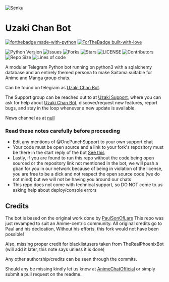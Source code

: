 ![Senku](https://telegra.ph/file/fdcf9c5e198f1ae66665f.jpg)
# Uzaki Chan Bot
[![forthebadge made-with-python](http://ForTheBadge.com/images/badges/made-with-python.svg)](https://www.python.org/)
[![ForTheBadge built-with-love](http://ForTheBadge.com/images/badges/built-with-love.svg)](https://GitHub.com/F36/)

![Python Version](https://img.shields.io/badge/python-3.8-green?style=for-the-badge)
![Issues](https://img.shields.io/github/issues/F36/UzakiChanBot?style=for-the-badge)
![Forks](https://img.shields.io/github/forks/F36/UzakiChanBot?style=for-the-badge)
![Stars](https://img.shields.io/github/stars/F36/UzakiChanBot?style=for-the-badge)
![LICENSE](https://img.shields.io/github/license/F36/UzakiChanBot?style=for-the-badge)
![Contributors](https://img.shields.io/github/contributors/F36/UzakiChanBot?style=for-the-badge&)
![Repo Size](https://img.shields.io/github/languages/code-size/F36/UzakiChanBot?style=for-the-badge)
![Lines of code](https://img.shields.io/tokei/lines/github/f36/UzakiChanBot?style=for-the-badge)


A modular Telegram Python bot running on python3 with a sqlalchemy database and an entirely themed persona to make Saitama suitable for Anime and Manga group chats. 

Can be found on telegram as [Uzaki Chan Bot](https://t.me/UzakiChanBot).

The Support group can be reached out to at [Uzaki Support](https://t.me/AnimeChatOfficial), where you can ask for help about [Uzaki Chan Bot](https://t.me/UzakiChanBot), discover/request new features, report bugs, and stay in the loop whenever a new update is available. 

News channel as at [null](https://t.me/null) 

### Read these notes carefully before proceeding
 
 - Edit any mentions of @OnePunchSupport to your own support chat
 - Your code must be open source and a link to your fork's repository must be there in the start reply of the bot [See this](https://github.com/AnimeKaizoku/SaitamaRobot/blob/shiken/SaitamaRobot/__main__.py#L25)
 - Lastly, if you are found to run this repo without the code being open sourced or the repository link not mentioned in the bot, we will push a gban for you in our network because of being in violation of the license, you are free to be a dick and not respect the open source code (we do not mind) but we will not be having you around our chats
 - This repo does not come with technical support, so DO NOT come to us asking help about deploy/console errors

## Credits
The bot is based on the original work done by [PaulSonOfLars](https://github.com/PaulSonOfLars)
This repo was just revamped to suit an Anime-centric community. All original credits go to Paul and his dedication, Without his efforts, this fork would not have been possible!

Also, missing proper credit for blacklistusers taken from TheRealPhoenixBot (will add it later, this note says unless it is done)

Any other authorship/credits can be seen through the commits.

Should any be missing kindly let us know at [AnimeChatOfficial](https://t.me/AnimeChatOfficial) or simply submit a pull request on the readme.
